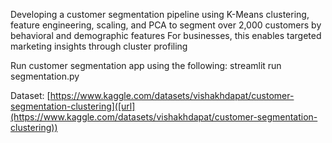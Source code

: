 Developing a customer segmentation pipeline using K-Means clustering, feature engineering, scaling, and PCA to segment over 2,000 customers by behavioral and demographic features
For businesses, this enables targeted marketing insights through cluster profiling

Run customer segmentation app using the following:
streamlit run segmentation.py

Dataset: [https://www.kaggle.com/datasets/vishakhdapat/customer-segmentation-clustering]([url](https://www.kaggle.com/datasets/vishakhdapat/customer-segmentation-clustering))
